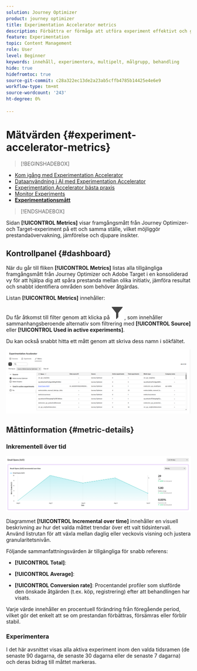 ```yaml
---
solution: Journey Optimizer
product: journey optimizer
title: Experimentation Accelerator metrics
description: Förbättra er förmåga att utföra experiment effektivt och generera insikter
feature: Experimentation
topic: Content Management
role: User
level: Beginner
keywords: innehåll, experimentera, multipelt, målgrupp, behandling
hide: true
hidefromtoc: true
source-git-commit: c28a322ec13de2a23ab5cffb4785b14425e4e6e9
workflow-type: tm+mt
source-wordcount: '243'
ht-degree: 0%

---
```


# Mätvärden {#experiment-accelerator-metrics}

>[!BEGINSHADEBOX]

* [Kom igång med Experimentation Accelerator](experiment-accelerator.md)
* [Dataanvändning i AI med Experimentation Accelerator](experiment-accelerator-security.md)
* [Experimentation Accelerator bästa praxis](experiment-accelerator-best-practices.md)
* [Monitor Experiments](experiment-accelerator-monitor.md)
* **[Experimentationsmått](experiment-accelerator-metrics.md)**

>[!ENDSHADEBOX]

Sidan **[!UICONTROL Metrics]** visar framgångsmått från Journey Optimizer- och Target-experiment på ett och samma ställe, vilket möjliggör prestandaövervakning, jämförelse och djupare insikter.

## Kontrollpanel {#dashboard}

När du går till fliken **[!UICONTROL Metrics]** listas alla tillgängliga framgångsmått från Journey Optimizer och Adobe Target i en konsoliderad vy för att hjälpa dig att spåra prestanda mellan olika initiativ, jämföra resultat och snabbt identifiera områden som behöver åtgärdas.

Listan **[!UICONTROL Metrics]** innehåller:

Du får åtkomst till filter genom att klicka på ![](assets/do-not-localize/Smock_Filter_18_N.svg), som innehåller sammanhangsberoende alternativ som filtrering med **[!UICONTROL Source]** eller **[!UICONTROL Used in active experiments]**.

Du kan också snabbt hitta ett mått genom att skriva dess namn i sökfältet.

![](assets/experiment-monitor-metrics.png)

## Måttinformation {#metric-details}

### Inkrementell över tid

![](assets/experiment-monitor-metrics-2.png)

Diagrammet **[!UICONTROL Incremental over time]** innehåller en visuell beskrivning av hur det valda måttet trendar över ett valt tidsintervall. Använd listrutan för att växla mellan daglig eller veckovis visning och justera granularitetsnivån.

Följande sammanfattningsvärden är tillgängliga för snabb referens:

* **[!UICONTROL Total]**:

* **[!UICONTROL Average]**:

* **[!UICONTROL Conversion rate]**: Procentandel profiler som slutförde den önskade åtgärden (t.ex. köp, registrering) efter att behandlingen har visats.

Varje värde innehåller en procentuell förändring från föregående period, vilket gör det enkelt att se om prestandan förbättras, försämras eller förblir stabil.

### Experimentera

I det här avsnittet visas alla aktiva experiment inom den valda tidsramen (de senaste 90 dagarna, de senaste 30 dagarna eller de senaste 7 dagarna) och deras bidrag till måttet markeras.
